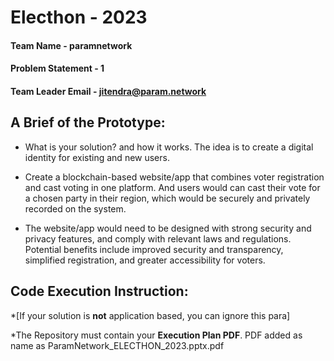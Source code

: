 # Electhon - 2023

#### Team Name - paramnetwork
#### Problem Statement - 1
#### Team Leader Email - jitendra@param.network

## A Brief of the Prototype:
  * What is your solution? and how it works.
  The idea is to create a digital identity for existing and new users.

  * Create a blockchain-based website/app that combines voter registration and  cast voting in one platform. And users would can cast their vote for a chosen party in their region, which would be securely and privately recorded on the system.

  * The website/app would need to be designed with strong security and privacy features, and  comply with relevant laws and regulations. Potential benefits include improved  security and transparency, simplified registration, and greater accessibility for voters.

## Code Execution Instruction:
  *[If your solution is **not** application based, you can ignore this para]
  
 *The Repository must contain your **Execution Plan PDF**. PDF added as name as ParamNetwork_ELECTHON_2023.pptx.pdf
